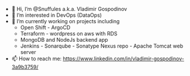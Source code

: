 - 👋 Hi, I’m @Snuffules a.k.a. Vladimir Gospodinov
- 👀 I’m interested in DevOps (DataOps)
- 🌱 I’m currently working on projects including
  * Open Shift - ArgoCD
  * Terraform - wordpress on aws with RDS
  * MongoDB and NodeJs backend app
  * Jenkins - Sonarqube - Sonatype Nexus repo - Apache Tomcat web server  
- 📫 How to reach me:
https://www.linkedin.com/in/vladimir-gospodinov-3a9b3759/

<!---
Snuffules/Snuffules is a ✨ special ✨ repository because its `README.md` (this file) appears on your GitHub profile.
You can click the Preview link to take a look at your changes.
--->
